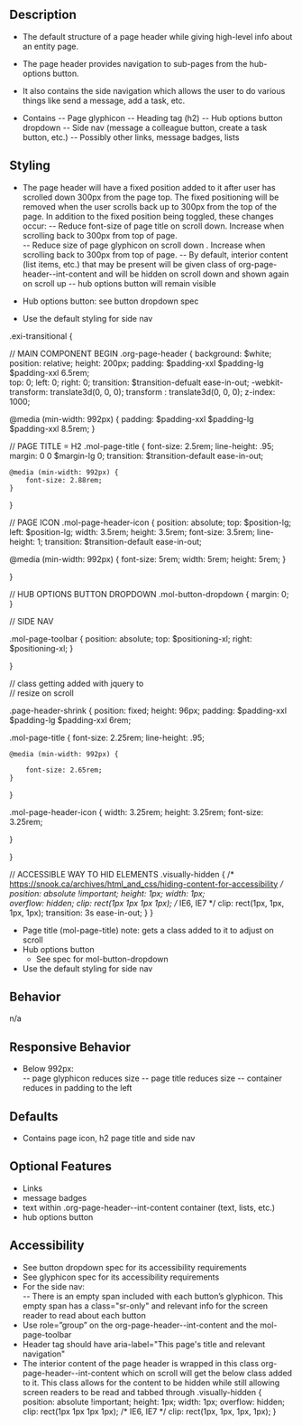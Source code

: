 ## Description
- The default structure of a page header while giving high-level info about an entity page.  
- The page header provides navigation to sub-pages from the hub-options button.  

- It also contains the side navigation which allows the user to do various things like send a message, add a task, etc.   
 

- Contains 
	-- Page glyphicon 
	-- Heading tag (h2) 
	-- Hub options button dropdown 
	-- Side nav (message a colleague button, create a task button, etc.) 
	-- Possibly other links, message badges, lists 



## Styling
- The page header will have a fixed position added to it after user has scrolled down 300px from the page top. The fixed positioning will be removed when the user scrolls back up to 300px from the top of the page. In addition to the fixed position being toggled, these changes occur: 
	-- Reduce font-size of page title on scroll down. Increase when scrolling back to 300px from top of page.  
	-- Reduce size of page glyphicon on scroll down . Increase when scrolling back to 300px from top of page. 
	-- By default, interior content (list items, etc.) that may be present will be given class of org-page-header--int-content and will be hidden on scroll down and shown again on scroll up 
	-- hub options button will remain visible 

- Hub options button: see button dropdown spec 
- Use the default styling for side nav 


.exi-transitional { 

// MAIN COMPONENT BEGIN
.org-page-header { 
    background: $white; 
    position: relative; 
    height: 200px; 
    padding: $padding-xxl $padding-lg $padding-xxl 6.5rem;     
    top: 0; 
    left: 0; 
    right: 0; 
    transition: $transition-defualt ease-in-out; 
    -webkit-transform: translate3d(0, 0, 0); 
    transform : translate3d(0, 0, 0); 
    z-index: 1000; 

@media (min-width: 992px) { 
	padding: $padding-xxl $padding-lg $padding-xxl 8.5rem; 
} 

 

// PAGE TITLE = H2 
.mol-page-title { 
    font-size: 2.5rem; 
	line-height: .95; 
    margin: 0 0 $margin-lg 0; 
    transition: $transition-default ease-in-out; 

	@media (min-width: 992px) { 
		font-size: 2.88rem; 
	} 

} 

// PAGE ICON
.mol-page-header-icon { 
    position: absolute; 
    top: $position-lg; 
    left: $position-lg; 
    width: 3.5rem; 
    height: 3.5rem; 
    font-size: 3.5rem; 
    line-height: 1; 
    transition: $transition-default ease-in-out; 

@media (min-width: 992px) { 
  font-size: 5rem; 
	width: 5rem; 
	height: 5rem; 
}     

} 
 

// HUB OPTIONS BUTTON DROPDOWN 
.mol-button-dropdown { 
    margin: 0; 
} 


// SIDE NAV

.mol-page-toolbar { 
    position: absolute; 
    top: $positioning-xl; 
    right: $positioning-xl; 
} 

} 


// class getting added with jquery to  
// resize on scroll 

.page-header-shrink { 
	position: fixed; 
	height: 96px; 
	padding: $padding-xxl $padding-lg $padding-xxl 6rem; 

 .mol-page-title { 
	font-size: 2.25rem; 
	line-height: .95; 

	@media (min-width: 992px) { 

		font-size: 2.65rem; 
	} 

 } 
 

 .mol-page-header-icon { 
 width: 3.25rem; 
 height: 3.25rem; 
 font-size: 3.25rem; 

 } 

} 
 

// ACCESSIBLE WAY TO HID ELEMENTS
.visually-hidden { /* https://snook.ca/archives/html_and_css/hiding-content-for-accessibility */ 
    position: absolute !important; 
    height: 1px; width: 1px;  
    overflow: hidden; 
    clip: rect(1px 1px 1px 1px); /* IE6, IE7 */ 
    clip: rect(1px, 1px, 1px, 1px); 
    transition: 3s ease-in-out; 
} 
} 
- Page title (mol-page-title) note: gets a class added to it to adjust on scroll
- Hub options button
	- See spec for mol-button-dropdown 
- Use the default styling for side nav


## Behavior
n/a


## Responsive Behavior
- Below 992px:  
	-- page glyphicon reduces size 
	-- page title reduces size 
	-- container reduces in padding to the left 


## Defaults
- Contains page icon,  h2 page title and side nav 


## Optional Features
- Links 
- message badges 
- text within .org-page-header--int-content container (text, lists, etc.) 
- hub options button 


## Accessibility
- See button dropdown spec for its accessibility requirements 
- See glyphicon spec for its accessibility requirements 
- For the side nav:  
	-- There is an empty span included with each button’s glyphicon. This empty span has a class="sr-only" and relevant info for the screen reader to read about each button 
- Use role=”group” on the org-page-header--int-content and the mol-page-toolbar 
- Header tag should have aria-label="This page's title and relevant navigation" 
- The interior content of the page header is wrapped in this class org-page-header--int-content which on scroll will get the below class added to it. This class allows for the content to be hidden while still allowing screen readers to be read and tabbed through 
	.visually-hidden { 
	    position: absolute !important;
	    height: 1px; width: 1px; 
	    overflow: hidden;
	    clip: rect(1px 1px 1px 1px); /* IE6, IE7 */
	    clip: rect(1px, 1px, 1px, 1px);
	}
